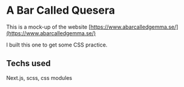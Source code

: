 # A Bar Called Quesera

This is a mock-up of the website [https://www.abarcalledgemma.se/](https://www.abarcalledgemma.se/)

I built this one to get some CSS practice.

## Techs used

Next.js, scss, css modules
